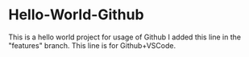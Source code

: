 # Hello-World-Github
This is a hello world project for usage of Github
I added this line in the "features" branch.
This line is for Github+VSCode.